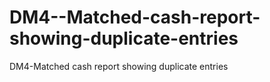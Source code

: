 DM4--Matched-cash-report-showing-duplicate-entries
==================================================

DM4-Matched cash report showing duplicate entries
